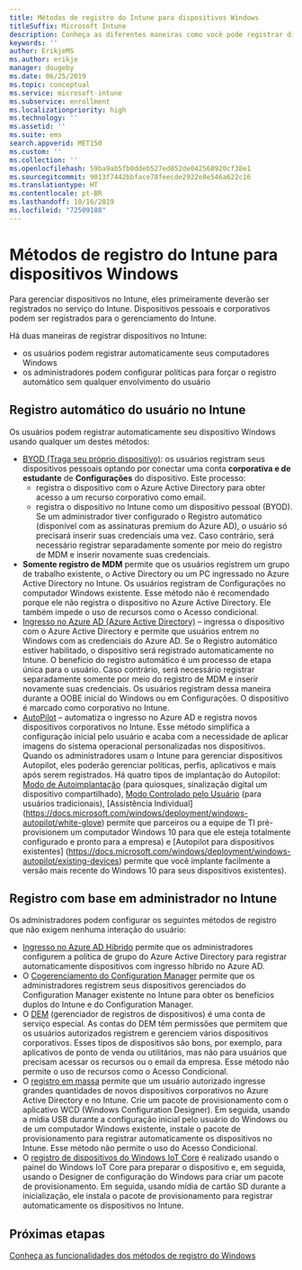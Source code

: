 ```yaml
---
title: Métodos de registro do Intune para dispositivos Windows
titleSuffix: Microsoft Intune
description: Conheça as diferentes maneiras como você pode registrar dispositivos Windows no Intune
keywords: ''
author: ErikjeMS
ms.author: erikje
manager: dougeby
ms.date: 06/25/2019
ms.topic: conceptual
ms.service: microsoft-intune
ms.subservice: enrollment
ms.localizationpriority: high
ms.technology: ''
ms.assetid: ''
ms.suite: ems
search.appverid: MET150
ms.custom: ''
ms.collection: ''
ms.openlocfilehash: 59ba9ab5fb0ddeb527ed852de042568920cf38e1
ms.sourcegitcommit: 9013f7442bbface78feecde2922e8e546a622c16
ms.translationtype: HT
ms.contentlocale: pt-BR
ms.lasthandoff: 10/16/2019
ms.locfileid: "72509188"
---
```

# <a name="intune-enrollment-methods-for-windows-devices"></a>Métodos de registro do Intune para dispositivos Windows

Para gerenciar dispositivos no Intune, eles primeiramente deverão ser registrados no serviço do Intune. Dispositivos pessoais e corporativos podem ser registrados para o gerenciamento do Intune. 

Há duas maneiras de registrar dispositivos no Intune:
- os usuários podem registrar automaticamente seus computadores Windows 
- os administradores podem configurar políticas para forçar o registro automático sem qualquer envolvimento do usuário

## <a name="user-self-enrollment-in-intune"></a>Registro automático do usuário no Intune

Os usuários podem registrar automaticamente seu dispositivo Windows usando qualquer um destes métodos:

- [BYOD (Traga seu próprio dispositivo)](https://docs.microsoft.com/intune-user-help/enroll-windows-10-device): os usuários registram seus dispositivos pessoais optando por conectar uma conta **corporativa e de estudante** de **Configurações** do dispositivo. Este processo:
  - registra o dispositivo com o Azure Active Directory para obter acesso a um recurso corporativo como email.
  - registra o dispositivo no Intune como um dispositivo pessoal (BYOD).
Se um administrador tiver configurado o Registro automático (disponível com as assinaturas premium do Azure AD), o usuário só precisará inserir suas credenciais uma vez. Caso contrário, será necessário registrar separadamente somente por meio do registro de MDM e inserir novamente suas credenciais.  
- **Somente registro de MDM** permite que os usuários registrem um grupo de trabalho existente, o Active Directory ou um PC ingressado no Azure Active Directory no Intune. Os usuários registram de Configurações no computador Windows existente. Esse método não é recomendado porque ele não registra o dispositivo no Azure Active Directory. Ele também impede o uso de recursos como o Acesso condicional.
- [Ingresso no Azure AD (Azure Active Directory)](https://docs.microsoft.com/azure/active-directory/user-help/user-help-join-device-on-network) – ingressa o dispositivo com o Azure Active Directory e permite que usuários entrem no Windows com as credenciais do Azure AD. Se o Registro automático estiver habilitado, o dispositivo será registrado automaticamente no Intune. O benefício do registro automático é um processo de etapa única para o usuário. Caso contrário, será necessário registrar separadamente somente por meio do registro de MDM e inserir novamente suas credenciais. Os usuários registram dessa maneira durante a OOBE inicial do Windows ou em Configurações. O dispositivo é marcado como corporativo no Intune.
- [AutoPilot](enrollment-autopilot.md) – automatiza o ingresso no Azure AD e registra novos dispositivos corporativos no Intune. Esse método simplifica a configuração inicial pelo usuário e acaba com a necessidade de aplicar imagens do sistema operacional personalizadas nos dispositivos. Quando os administradores usam o Intune para gerenciar dispositivos Autopilot, eles poderão gerenciar políticas, perfis, aplicativos e mais após serem registrados.  Há quatro tipos de implantação do Autopilot: [Modo de Autoimplantação](https://docs.microsoft.com/windows/deployment/windows-autopilot/self-deploying) (para quiosques, sinalização digital um dispositivo compartilhado), [Modo Controlado pelo Usuário](https://docs.microsoft.com/windows/deployment/windows-autopilot/user-driven) (para usuários tradicionais), [Assistência Individual] (https://docs.microsoft.com/windows/deployment/windows-autopilot/white-glove) permite que parceiros ou a equipe de TI pré-provisionem um computador Windows 10 para que ele esteja totalmente configurado e pronto para a empresa) e [Autopilot para dispositivos existentes] (https://docs.microsoft.com/windows/deployment/windows-autopilot/existing-devices) permite que você implante facilmente a versão mais recente do Windows 10 para seus dispositivos existentes).

## <a name="administrator-based-enrollment-in-intune"></a>Registro com base em administrador no Intune

Os administradores podem configurar os seguintes métodos de registro que não exigem nenhuma interação do usuário:

- [Ingresso no Azure AD Híbrido](https://docs.microsoft.com/windows/client-management/mdm/enroll-a-windows-10-device-automatically-using-group-policy) permite que os administradores configurem a política de grupo do Azure Active Directory para registrar automaticamente dispositivos com ingresso híbrido no Azure AD. 
- O [Cogerenciamento do Configuration Manager](https://docs.microsoft.com/sccm/comanage/overview) permite que os administradores registrem seus dispositivos gerenciados do Configuration Manager existente no Intune para obter os benefícios duplos do Intune e do Configuration Manager. 
- O [DEM](device-enrollment-manager-enroll.md) (gerenciador de registros de dispositivos) é uma conta de serviço especial. As contas do DEM têm permissões que permitem que os usuários autorizados registrem e gerenciem vários dispositivos corporativos. Esses tipos de dispositivos são bons, por exemplo, para aplicativos de ponto de venda ou utilitários, mas não para usuários que precisam acessar os recursos ou o email da empresa. Esse método não permite o uso de recursos como o Acesso Condicional. 
- O [registro em massa](../windows-bulk-enroll.md) permite que um usuário autorizado ingresse grandes quantidades de novos dispositivos corporativos no Azure Active Directory e no Intune. Crie um pacote de provisionamento com o aplicativo WCD (Windows Configuration Designer). Em seguida, usando a mídia USB durante a configuração inicial pelo usuário do Windows ou de um computador Windows existente, instale o pacote de provisionamento para registrar automaticamente os dispositivos no Intune. Esse método não permite o uso do Acesso Condicional. 
- O [registro de dispositivos do Windows IoT Core](https://docs.microsoft.com/windows/iot-core/manage-your-device/intunedeviceenrollment) é realizado usando o painel do Windows IoT Core para preparar o dispositivo e, em seguida, usando o Designer de configuração do Windows para criar um pacote de provisionamento. Em seguida, usando mídia de cartão SD durante a inicialização, ele instala o pacote de provisionamento para registrar automaticamente os dispositivos no Intune.

## <a name="next-steps"></a>Próximas etapas

[Conheça as funcionalidades dos métodos de registro do Windows](enrollment-method-capab.md)
